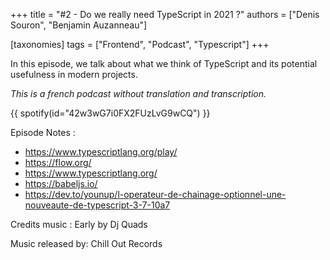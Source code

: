 +++
title = "#2 - Do we really need TypeScript in 2021 ?"
authors = ["Denis Souron", "Benjamin Auzanneau"]

[taxonomies]
tags = ["Frontend", "Podcast", "Typescript"]
+++

In this episode, we talk about what we think of TypeScript and its potential usefulness in modern projects.

<!-- more -->

_This is a french podcast without translation and transcription._

{{ spotify(id="42w3wG7i0FX2FUzLvG9wCQ") }}

Episode Notes :

- https://www.typescriptlang.org/play/
- https://flow.org/
- https://www.typescriptlang.org/
- https://babeljs.io/
- https://dev.to/younup/l-operateur-de-chainage-optionnel-une-nouveaute-de-typescript-3-7-10a7

Credits music : Early by Dj Quads

Music released by: Chill Out Records
